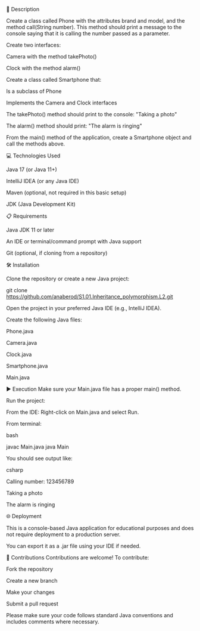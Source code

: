 📄 Description

Create a class called Phone with the attributes brand and model, and the method call(String number). This method should print a message to the console saying that it is calling the number passed as a parameter.

Create two interfaces:

Camera with the method takePhoto()

Clock with the method alarm()

Create a class called Smartphone that:

Is a subclass of Phone

Implements the Camera and Clock interfaces

The takePhoto() method should print to the console: "Taking a photo"

The alarm() method should print: "The alarm is ringing"

From the main() method of the application, create a Smartphone object and call the methods above.

💻 Technologies Used

Java 17 (or Java 11+)

IntelliJ IDEA (or any Java IDE)

Maven (optional, not required in this basic setup)

JDK (Java Development Kit)

📋 Requirements

Java JDK 11 or later

An IDE or terminal/command prompt with Java support

Git (optional, if cloning from a repository)

🛠️ Installation

Clone the repository or create a new Java project:

git clone https://github.com/anaberod/S1.01.Inheritance_polymorphism.L2.git

Open the project in your preferred Java IDE (e.g., IntelliJ IDEA).

Create the following Java files:

Phone.java

Camera.java

Clock.java

Smartphone.java

Main.java

▶️ Execution Make sure your Main.java file has a proper main() method.

Run the project:

From the IDE: Right-click on Main.java and select Run.

From terminal:

bash

javac Main.java java Main 

You should see output like:

csharp 

Calling number: 123456789 

Taking a photo 

The alarm is ringing 

🌐 Deployment 

This is a console-based Java application for educational purposes and does not require deployment to a production server. 

You can export it as a .jar file using your IDE if needed.

🤝 Contributions Contributions are welcome! To contribute:

Fork the repository

Create a new branch

Make your changes

Submit a pull request

Please make sure your code follows standard Java conventions and includes comments where necessary.
